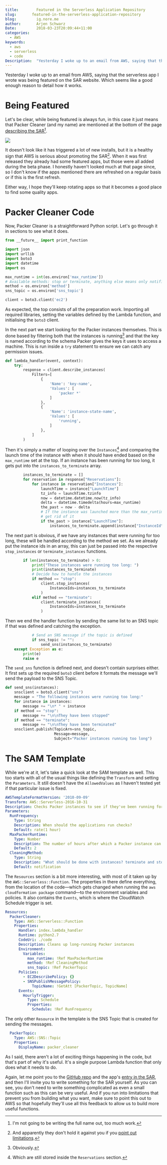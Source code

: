 ```yaml
---
title:        Featured in the Serverless Application Repository
slug:       featured-in-the-serverless-application-repository
blog:         ig.nore.me  
author:       Arjen Schwarz  
Date:         2018-03-23T20:09:44+11:00
categories:
  - AWS
keywords:
  - aws
  - serverless
  - code
Description:  "Yesterday I woke up to an email from AWS, saying that the serverless app I wrote was being featured on the SAR website. Which seems like a good enough reason to detail how it works."
---
```



Yesterday I woke up to an email from AWS, saying that the serverless app I wrote was being featured on the SAR website. Which seems like a good enough reason to detail how it works.

# Being Featured

Let's be clear, while being featured is always fun, in this case it just means that Packer Cleaner (and my name) are mentioned at the bottom of the page [describing the SAR](https://aws.amazon.com/serverless/serverlessrepo/)[^1].

![](/2018/03/featured-in-the-serverless-application-repository/sar_featured.png)

It doesn't look like it has triggered a lot of new installs, but it is a healthy sign that AWS is serious about promoting the SAR[^2]. When it was first released they already had some featured apps, but those were all added during the beta phase. I honestly haven't looked much at that page since, so I don't know if the apps mentioned there are refreshed on a regular basis or if this is the first refresh.

Either way, I hope they'll keep rotating apps so that it becomes a good place to find some quality apps.

# Packer Cleaner Code

Now, Packer Cleaner is a straightforward Python script. Let's go through it in sections to see what it does.

```python
from __future__ import print_function

import json
import urllib
import boto3
import datetime
import os

max_runtime = int(os.environ['max_runtime'])
# Available methods: stop or terminate, anything else means only notification
method = os.environ['method']
sns_topic = os.environ['sns_topic']

client = boto3.client('ec2')
```

As expected, the top consists of all the preparation work. Importing all required libraries, setting the variables defined by the Lambda function, and initialising the `boto3` client.

In the next part we start looking for the Packer instances themselves. This is done based by filtering both that the instances is running[^3] and that the key is named according to the schema Packer gives the keys it uses to access a machine. This is run inside a `try` statement to ensure we can catch any permission issues.

```python
def lambda_handler(event, context):
    try:
        response = client.describe_instances(
            Filters=[
                {
                    'Name': 'key-name',
                    'Values': [
                        'packer *'
                    ]
                },
                {
                    'Name': 'instance-state-name',
                    'Values': [
                        'running',
                    ]
                },
            ]
        )
```

Then it's simply a matter of looping over the `Instances`[^4] and comparing the launch time of the instance with when it should have ended based on the `max_runtime` set at the top. If an instance has been running for too long, it gets put into the `instances_to_terminate` array.

```python
        instances_to_terminate = []
        for reservation in response["Reservations"]:
            for instance in reservation["Instances"]:
                launchTime = instance["LaunchTime"]
                tz_info = launchTime.tzinfo
                now = datetime.datetime.now(tz_info)
                delta = datetime.timedelta(hours=max_runtime)
                the_past = now - delta
                # If the instance was launched more than the max_runtime ago,
                # get rid of it
                if the_past > instance["LaunchTime"]:
                    instances_to_terminate.append(instance["InstanceId"])
```

The next part is obvious, if we have any instances that were running for too long, these will be handled according to the method we set. As we already put the instance ids in an array, this can just be passed into the respective `stop_instances` or `terminate_instances` functions.

```python
        if len(instances_to_terminate) > 0:
            print("These instances were running too long: ")
            print(instances_to_terminate)
            # Decide how to handle the instances
            if method == "stop":
                client.stop_instances(
                    InstanceIds=instances_to_terminate
                )
            elif method == "terminate":
                client.terminate_instances(
                    InstanceIds=instances_to_terminate
                )
```

Then we end the handler function by sending the same list to an SNS topic if that was defined and catching the exception.

```python
            # Send an SNS message if the topic is defined
            if sns_topic != "":
                send_sns(instances_to_terminate)
    except Exception as e:
        print(e)
        raise e
```

The `send_sns` function is defined next, and doesn't contain surprises either. It first sets up the required `boto3` client before it formats the message we'll send the payload to the SNS Topic.

```python
def send_sns(instances):
    snsclient = boto3.client("sns")
    message = "The following instances were running too long:"
    for instance in instances:
        message += "\n* " + instance
    if method == "stop":
        message += "\n\nThey have been stopped"
    if method == "terminate":
        message += "\n\nThey have been terminated"
    snsclient.publish(TopicArn=sns_topic,
                      Message=message,
                      Subject="Packer instances running too long")
```

# The SAM Template

While we're at it, let's take a quick look at the SAM template as well. This too starts with all of the usual things like defining the `Transform` and setting the `Parameters`. It still doesn't have the `AllowedValues` as I haven't tested yet if that particular issue is fixed.

```yaml
AWSTemplateFormatVersion: '2010-09-09'
Transform: AWS::Serverless-2016-10-31
Description: Checks Packer instances to see if they've been running for too long
Parameters:
  RunFrequency:
    Type: String
    Description: When should the applications run checks?
    Default: rate(1 hour)
  MaxPackerRuntime:
    Type: Number
    Description: The number of hours after which a Packer instance can be cleaned up
    Default: 2
  CleaningMethod:
    Type: String
    Description: "What should be done with instances? terminate and stop require additional IAM permissions. Allowed values: notification, terminate, stop"
    Default: notification
```

The `Resources` section is a bit more interesting, with most of it taken up by the `AWS::Serverless::Function`. The properties in there define everything, from the location of the code—which gets changed when running the `aws cloudformation package` command—to the environment variables and policies. It also contains the `Events`, which is where the CloudWatch Schedule trigger is set.

```yaml
Resources:
  PackerCleaner:
    Type: AWS::Serverless::Function
    Properties:
      Handler: index.lambda_handler
      Runtime: python2.7
      CodeUri: ./code
      Description: Cleans up long-running Packer instances
      Environment:
        Variables:
          max_runtime: !Ref MaxPackerRuntime
          method: !Ref CleaningMethod
          sns_topic: !Ref PackerTopic
      Policies:
        - EC2DescribePolicy: {}
        - SNSPublishMessagePolicy:
            TopicName: !GetAtt [PackerTopic, TopicName]
      Events:
        HourlyTrigger:
          Type: Schedule
          Properties:
            Schedule: !Ref RunFrequency
```

The only other `Resource` in the template is the SNS Topic that is created for sending the messages.

```yaml
  PackerTopic:
    Type: AWS::SNS::Topic
    Properties:
      DisplayName: packer_cleaner
```

As I said, there aren't a lot of exciting things happening in the code, but that's part of why it's useful. It's a single purpose Lambda function that only does what it needs to do.

Again, let me point you to the [GitHub repo](https://github.com/ArjenSchwarz/packer_cleaner) and the app's [entry in the SAR](https://serverlessrepo.aws.amazon.com/applications/arn:aws:serverlessrepo:us-east-1:613864977396:applications~Packer-Cleaner), and then I'll invite you to write something for the SAR yourself. As you can see, you don't need to write something complicated as even a small function such as this can be very useful. And if you run into limitations that prevent you from building what you want, make sure to point this out to AWS so that hopefully they'll use all this feedback to allow us to build more useful functions.

[^1]:	I'm not going to be writing the full name out, too much work.

[^2]:	And apparently they don't hold it against you if you [point out limitations](/2018/03/publishing-to-the-serverless-application-repository/).

[^3]:	Obviously.

[^4]:	Which are still stored inside the `Reservations` section.
